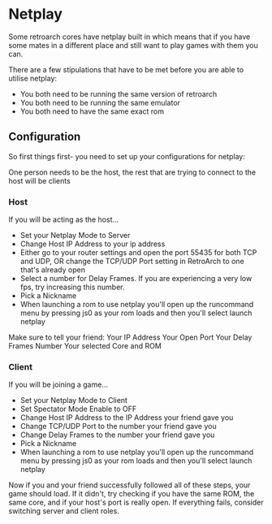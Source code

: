 # Netplay

Some retroarch cores have netplay built in which means that if you have some mates in a different place and still want to play games with them you can.

There are a few stipulations that have to be met before you are able to utilise netplay:

- You both need to be running the same version of retroarch
- You both need to be running the same emulator
- You both need to have the same exact rom

## Configuration

So first things first- you need to set up your configurations for netplay:

One person needs to be the host, the rest that are trying to connect to the host will be clients

### Host

If you will be acting as the host...

- Set your Netplay Mode to Server
- Change Host IP Address to your ip address
- Either go to your router settings and open the port 55435 for both TCP and UDP, OR change the TCP/UDP Port setting in RetroArch to one that's already open
- Select a number for Delay Frames. If you are experiencing a very low fps, try increasing this number.
- Pick a Nickname
- When launching a rom to use netplay you'll open up the runcommand menu by pressing js0 as your rom loads and then you'll select launch netplay

Make sure to tell your friend:
Your IP Address
Your Open Port
Your Delay Frames Number
Your selected Core and ROM

### Client

If you will be joining a game...

- Set your Netplay Mode to Client
- Set Spectator Mode Enable to OFF
- Change Host IP Address to the IP Address your friend gave you
- Change TCP/UDP Port to the number your friend gave you
- Change Delay Frames to the number your friend gave you
- Pick a Nickname
- When launching a rom to use netplay you'll open up the runcommand menu by pressing js0 as your rom loads and then you'll select launch netplay

Now if you and your friend successfully followed all of these steps, your game should load. If it didn't, try checking if you have the same ROM, the same core, and if your host's port is really open. If everything fails, consider switching server and client roles. 